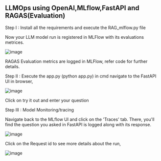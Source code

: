## LLMOps using OpenAI,MLflow,FastAPI and RAGAS(Evaluation)

Step I : Install all the requirements and execute the RAG_mlflow.py file

Now your LLM model run is registered in MLFlow with its evaluations metrices. 

![image](https://github.com/user-attachments/assets/d2114340-6f4b-44fb-a772-38e1d283a157)

RAGAS Evaluation metrics are logged in MLFlow, refer code for further details.

Step II : Execute the app.py (python app.py) in cmd navigate to the FastAPI UI in browser,

![image](https://github.com/user-attachments/assets/535549fc-3595-448c-b30c-2f4cd7a42638)

Click on try it out and enter your question

Step III : Model Monitoring/tracing

Navigate back to the MLflow UI and click on the 'Traces' tab. There, you'll find the question you asked in FastAPI is logged along with its response.

![image](https://github.com/user-attachments/assets/8f4037fb-7533-4ec1-bf20-70319418f252)

Click on the Request id to see more details about the run,

![image](https://github.com/user-attachments/assets/84fe7bdf-db3d-4872-ba70-233088442ef5)
